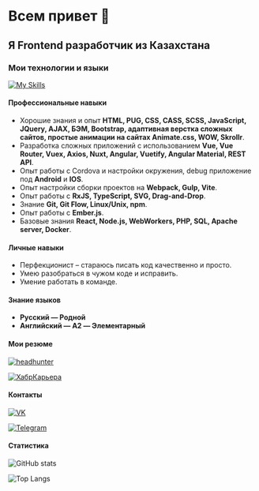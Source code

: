 # Всем привет :wave:

## Я Frontend разработчик из Казахстана

### Мои технологии и языки

[![My Skills](https://skillicons.dev/icons?i=js,ts,html,css,vue,nuxt,angular,gulp,webpack)](https://skillicons.dev)

#### Профессиональные навыки

- Хорошие знания и опыт **HTML, PUG, CSS, CASS, SCSS, JavaScript, JQuery, AJAX, БЭМ, Bootstrap, адаптивная верстка сложных сайтов, простые анимации на сайтах Animate.css, WOW, Skrollr**.
- Разработка сложных приложений с использованием **Vue, Vue Router, Vuex, Axios, Nuxt, Angular, Vuetify, Angular Material, REST API**.
- Опыт работы с Cordova и настройки окружения, debug приложение под **Android** и **IOS**.
- Опыт настройки сборки проектов на **Webpack, Gulp, Vite**.
- Опыт работы с **RxJS, TypeScript, SVG, Drag-and-Drop**.
- Знание **Git, Git Flow, Linux/Unix, npm**.
- Опыт работы с **Ember.js**.
- Базовые знания **React, Node.js, WebWorkers, PHP, SQL, Apache server, Docker**.

#### Личные навыки

- Перфекционист – стараюсь писать код качественно и просто.
- Умею разобраться в чужом коде и исправить.
- Умение работать в команде.

#### Знание языков

- **Русский — Родной**
- **Английский — A2 — Элементарный**

#### Мои резюме

[![headhunter](https://img.shields.io/badge/headhunter-red?style=for-the-badge&logoColor=white)](https://hh.kz/resume/72c98b7cff050a8b320039ed1f5954456e4246)

[![ХабрКарьера](https://img.shields.io/badge/Хабр%20Карьера-blue?style=for-the-badge&logoColor=white)](https://career.habr.com/dima-lazenyuk)

#### Контакты

[![VK](https://img.shields.io/badge/VKontakte-blue?style=for-the-badge&logo=VK&logoColor=white)](https://vk.com/lazenyk_dmitry)

[![Telegram](https://img.shields.io/badge/Telegram-blue?style=for-the-badge&logo=telegram&logoColor=white)](https://t.me/lazenyukdmitry)

#### Статистика

![GitHub stats](https://github-readme-stats.vercel.app/api?username=lazenyuk-dmitry&show_icons=true&theme=transparent&locale=ru)

![Top Langs](https://github-readme-stats.vercel.app/api/top-langs/?username=lazenyuk-dmitry&layout=compact&hide=liquid&theme=transparent&locale=ru)
